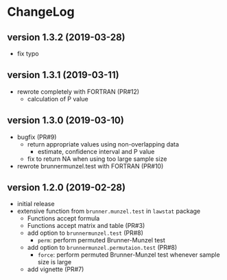 # ChangeLog
## version 1.3.2 (2019-03-28)
* fix typo

## version 1.3.1 (2019-03-11)
* rewrote completely with FORTRAN (PR#12)
  * calculation of P value

## version 1.3.0 (2019-03-10)
* bugfix (PR#9)
  * return appropriate values using non-overlapping data
    * estimate, confidence interval and P value
  * fix to return NA when using too large sample size
* rewrote brunnermunzel.test with FORTRAN (PR#10)

## version 1.2.0 (2019-02-28)
* initial release
* extensive function from `brunner.munzel.test` in `lawstat` package
  * Functions accept formula
  * Functions accept matrix and table (PR#3)
  * add option to `brunnermunzel.test` (PR#8)
    * `perm`: perform permuted Brunner-Munzel test
  * add option to `brunnermunzel.permutaion.test` (PR#8)
    * `force`: perform permuted Brunner-Munzel test
               whenever sample size is large
  * add vignette (PR#7)

